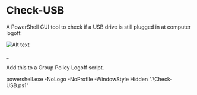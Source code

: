 # Check-USB
A PowerShell GUI tool to check if a USB drive is still plugged in at computer logoff.

![Alt text](/../main/Check-USB.png?raw=true "Optional Title")

_

Add this to a Group Policy Logoff script.

powershell.exe -NoLogo -NoProfile -WindowStyle Hidden ".\Check-USB.ps1"

